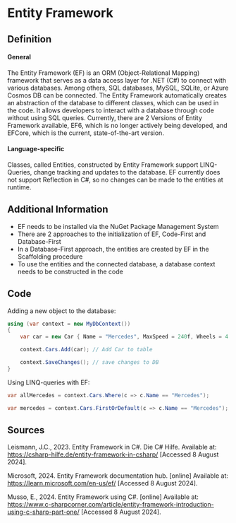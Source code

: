 # Entity Framework

## Definition

#### General

The Entity Framework (EF) is an ORM (Object-Relational Mapping) framework that serves as a data access layer for .NET (C#) to connect with various databases.
Among others, SQL databases, MySQL, SQLite, or Azure Cosmos DB can be connected.
The Entity Framework automatically creates an abstraction of the database to different classes, which can be used in the code.
It allows developers to interact with a database through code without using SQL queries.
Currently, there are 2 Versions of Entity Framework available, EF6, which is no longer actively being developed, and EFCore, which is the current, state-of-the-art version.

#### Language-specific

Classes, called Entities, constructed by Entity Framework support LINQ-Queries, change tracking and updates to the database.
EF currently does not support Reflection in C#, so no changes can be made to the entities at runtime.

## Additional Information

- EF needs to be installed via the NuGet Package Management System
- There are 2 approaches to the initialization of EF, Code-First and Database-First
- In a Database-First approach, the entities are created by EF in the Scaffolding procedure
- To use the entities and the connected database, a database context needs to be constructed in the code

## Code

Adding a new object to the database:
```csharp
using (var context = new MyDbContext())
{
    var car = new Car { Name = "Mercedes", MaxSpeed = 240f, Wheels = 4 };

    context.Cars.Add(car); // Add Car to table

    context.SaveChanges(); // save changes to DB
}
```

Using LINQ-queries with EF:
```csharp
var allMercedes = context.Cars.Where(c => c.Name == "Mercedes");

var mercedes = context.Cars.FirstOrDefault(c => c.Name == "Mercedes"); 
```

## Sources

Leismann, J.C., 2023. Entity Framework in C#. Die C# Hilfe. Available at: <https://csharp-hilfe.de/entity-framework-in-csharp/> [Accessed 8 August 2024].

Microsoft, 2024. Entity Framework documentation hub. [online] Available at: <https://learn.microsoft.com/en-us/ef/> [Accessed 8 August 2024].

Musso, E., 2024. Entity Framework using C#. [online] Available at: <https://www.c-sharpcorner.com/article/entity-framework-introduction-using-c-sharp-part-one/> [Accessed 8 August 2024].